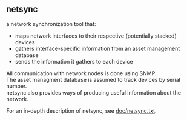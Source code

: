 netsync
---
a network synchronization tool that:
- maps network interfaces to their respective (potentially stacked) devices
- gathers interface-specific information from an asset management database
- sends the information it gathers to each device

All communication with network nodes is done using SNMP.  
The asset managment database is assumed to track devices by serial number.  
netsync also provides ways of producing useful information about the network.

For an in-depth description of netsync, see [doc/netsync.txt](https://github.com/dmtucker/netsync/blob/master/doc/netsync.txt).
